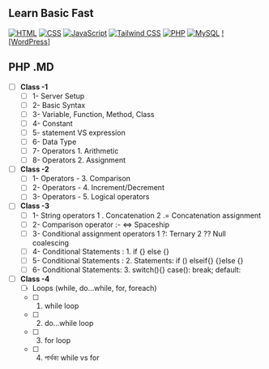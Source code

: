## Learn Basic Fast
[![HTML]()]()
[![CSS]()]()
[![JavaScript]()]()
[![Tailwind CSS]()]()
[![PHP](https://img.shields.io/badge/-PHP-777BB4?style=flat-square&logo=php&logoColor=white)](https://github.com/WebDesignWithRaihan/Learn-Basics-First/blob/main/assets/07-php/README.md)
[![MySQL]()]()
[![WordPress]]()


## PHP .MD
- [ ] **Class -1**
    - [ ] 1- Server Setup
    - [ ] 2- Basic Syntax
    - [ ] 3- Variable, Function, Method, Class
    - [ ] 4- Constant 
    - [ ] 5- statement VS expression 
    - [ ] 6- Data Type
    - [ ] 7- Operators 1. Arithmetic
    - [ ] 8- Operators 2. Assignment
- [ ] **Class -2**
    - [ ] 1- Operators - 3. Comparison
    - [ ] 2- Operators - 4. Increment/Decrement 
    - [ ] 3- Operators - 5. Logical operators 
- [ ] **Class -3**
    - [ ] 1- String operators 1 . Concatenation 2 .= Concatenation assignment
    - [ ] 2- Comparison operator :-  <=> Spaceship 
    - [ ] 3- Conditional assignment operators 1 ?: Ternary  2 ?? Null coalescing
    - [ ] 4- Conditional Statements : 1. if {} else {}
    - [ ] 5- Conditional Statements : 2. Statements:  if () elseif{} {}else {}
    - [ ] 6- Conditional Statements:  3. switch(){} case(): break; default:
- [ ] **Class -4**
    - [ ] Loops (while, do...while, for, foreach) 
    - [ ] 1. while loop
    - [ ] 2. do...while loop 
    - [ ] 3. for loop 
    - [ ] 4. পার্থক্য while vs for  